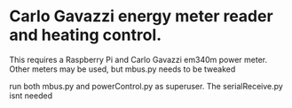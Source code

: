 # Carlo Gavazzi energy meter reader and heating control.
This requires a Raspberry Pi and Carlo Gavazzi em340m  power meter. Other meters may be used, but mbus.py needs to be tweaked

run both mbus.py and powerControl.py as superuser. The serialReceive.py isnt needed
